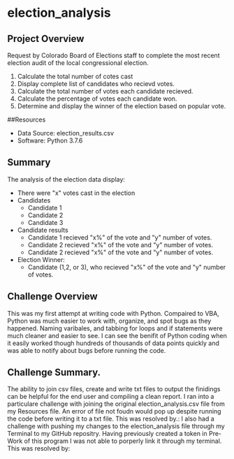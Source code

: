 # election_analysis
## Project Overview
Request by Colorado Board of Elections staff to complete the most recent election audit of the local congressional election.
1. Calculate the total number of cotes cast
2. Display complete list of candidates who recievd votes.
3. Calculate the total number of votes each candidate recieved.
4. Calculate the percentage of votes each candidate won.
5. Determine and display the winner of the election based on popular vote.

##Resources
- Data Source: election_results.csv
- Software: Python 3.7.6

## Summary
The analysis of the election data display:
- There were "x" votes cast in the election
- Candidates
    - Candidate 1
    - Candidate 2
    - Candidate 3
- Candidate results
    - Candidate 1 recieved "x%" of the vote and "y" number of votes.
    - Candidate 2 recieved "x%" of the vote and "y" number of votes.
    - Candidate 2 recieved "x%" of the vote and "y" number of votes.
- Election Winner:
    - Candidate (1,2, or 3), who recieved "x%" of the vote and "y" number of votes.

## Challenge Overview
This was my first attempt at writing code with Python. Compaired to VBA, Python was much easier to work with, organize, and spot bugs as they happened. Naming varibales, and tabbing for loops and if statements were much cleaner and easier to see. I can see the benifit of Python coding when it easily worked though hundreds of thousands of data points quickly and was able to notify about bugs before running the code.

## Challenge Summary.
The ability to join csv files, create and write txt files to output the finidings can be helpful for the end user and compiling a clean report. I ran into a particulare challenge with joining the original election_analysis.csv file from my Resources file. An error of file not foudn would pop up despite running the code before writing it to a txt file. This was resolved by.:
I also had a challenge with pushing my changes to the election_analysis file through my Terminal to my GitHub repositry. Having previously created a token in Pre-Work of this program I was not able to porperly link it through my terminal. This was resolved by:
